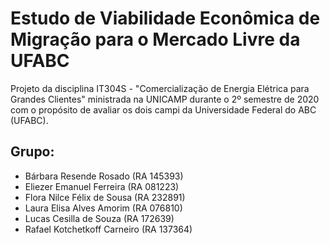 # Estudo de Viabilidade Econômica de Migração para o Mercado Livre da UFABC

Projeto da disciplina IT304S - "Comercialização de Energia Elétrica para Grandes Clientes" ministrada na UNICAMP durante o 2º semestre de 2020 com o propósito de avaliar os dois campi da Universidade Federal do ABC (UFABC).

## Grupo:
* Bárbara Resende Rosado (RA 145393)
* Eliezer Emanuel Ferreira (RA 081223)
* Flora Nilce Félix de Sousa (RA 232891)
* Laura Elisa Alves Amorim (RA 076810)
* Lucas Cesilla de Souza (RA 172639)
* Rafael Kotchetkoff Carneiro (RA 137364)
